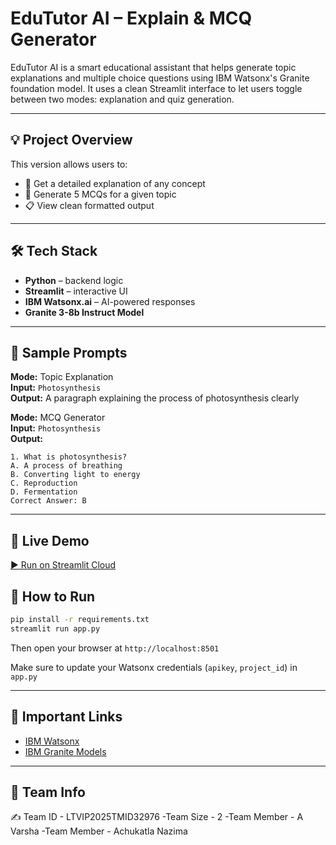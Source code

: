 # EduTutor AI – Explain & MCQ Generator

EduTutor AI is a smart educational assistant that helps generate topic explanations and multiple choice questions using IBM Watsonx's Granite foundation model. It uses a clean Streamlit interface to let users toggle between two modes: explanation and quiz generation.

---

## 💡 Project Overview

This version allows users to:
- 🧠 Get a detailed explanation of any concept
- 📝 Generate 5 MCQs for a given topic
- 📋 View clean formatted output 

---

## 🛠️ Tech Stack

- **Python** – backend logic
- **Streamlit** – interactive UI
- **IBM Watsonx.ai** – AI-powered responses
- **Granite 3-8b Instruct Model**

---

## 🧪 Sample Prompts

**Mode:** Topic Explanation  
**Input:** `Photosynthesis`  
**Output:** A paragraph explaining the process of photosynthesis clearly

**Mode:** MCQ Generator  
**Input:** `Photosynthesis`  
**Output:**  
```
1. What is photosynthesis?  
A. A process of breathing  
B. Converting light to energy  
C. Reproduction  
D. Fermentation  
Correct Answer: B  
```

---
## 🔗 Live Demo
[▶ Run on Streamlit Cloud](https://edututorai-byute7kcrnvz3563dpscrm.streamlit.app/)
## 🚀 How to Run

```bash
pip install -r requirements.txt
streamlit run app.py
```

Then open your browser at `http://localhost:8501`

Make sure to update your Watsonx credentials (`apikey`, `project_id`) in `app.py`

---

## 🔗 Important Links

- [IBM Watsonx](https://www.ibm.com/watsonx)
- [IBM Granite Models](https://www.ibm.com/blog/ibm-granite-models)

---

## 👥 Team Info

✍ Team ID -   LTVIP2025TMID32976
-Team Size - 2
-Team Member -  A Varsha
-Team Member -  Achukatla Nazima
